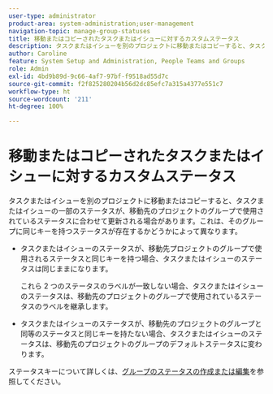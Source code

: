 ```yaml
---
user-type: administrator
product-area: system-administration;user-management
navigation-topic: manage-group-statuses
title: 移動またはコピーされたタスクまたはイシューに対するカスタムステータス
description: タスクまたはイシューを別のプロジェクトに移動またはコピーすると、タスクまたはイシューの一部のステータスが、移動先のプロジェクトのグループで使用されているステータスに合わせて更新される場合があります。
author: Caroline
feature: System Setup and Administration, People Teams and Groups
role: Admin
exl-id: 4bd9b89d-9c66-4af7-97bf-f9518ad55d7c
source-git-commit: f2f825280204b56d2dc85efc7a315a4377e551c7
workflow-type: ht
source-wordcount: '211'
ht-degree: 100%

---
```


# 移動またはコピーされたタスクまたはイシューに対するカスタムステータス

タスクまたはイシューを別のプロジェクトに移動またはコピーすると、タスクまたはイシューの一部のステータスが、移動先のプロジェクトのグループで使用されているステータスに合わせて更新される場合があります。これは、そのグループに同じキーを持つステータスが存在するかどうかによって異なります。

* タスクまたはイシューのステータスが、移動先プロジェクトのグループで使用されるステータスと同じキーを持つ場合、タスクまたはイシューのステータスは同じままになります。

  これら 2 つのステータスのラベルが一致しない場合、タスクまたはイシューのステータスは、移動先のプロジェクトのグループで使用されているステータスのラベルを継承します。

* タスクまたはイシューのステータスが、移動先のプロジェクトのグループと同等のステータスと同じキーを持たない場合、タスクまたはイシューのステータスは、移動先のプロジェクトのグループのデフォルトステータスに変わります。

ステータスキーについて詳しくは、[グループのステータスの作成または編集](../../../administration-and-setup/manage-groups/manage-group-statuses/create-or-edit-a-group-status.md)を参照してください。
